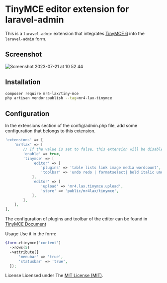 TinyMCE editor extension for laravel-admin
======

This is a `laravel-admin` extension that integrates [TinyMCE 6](https://www.tiny.cloud/) into the `laravel-admin` form.

## Screenshot
![Screenshot 2023-07-21 at 10 52 44](https://github.com/han48/mr4-lax.tiny-mce/assets/27817127/e51c3700-3eb7-4efd-901e-8491bb49bb9a)

## Installation
```bash
composer require mr4-lax/tiny-mce
php artisan vendor:publish --tag=mr4-lax-tinymce
```

## Configuration
In the extensions section of the config/admin.php file, add some configuration that belongs to this extension.

```php
'extensions' => [
    'mr4lax' => [
        // If the value is set to false, this extension will be disabled
        'enable' => true,
        'tinymce' => [
            'editor' => [
                'plugins' => 'table lists link image media wordcount',
                'toolbar' => 'undo redo | formatselect| bold italic underline strikethrough forecolor backcolor | alignleft aligncenter alignright alignjustify | indent outdent | bullist numlist | code | table | image media link',
            ],
            'editor' => [
                'upload' => 'mr4.lax.tinymce.upload',
                'store' => 'public/mr4lax/tinymce',
            ],
        ],
    ],
],
```
The configuration of plugins and toolbar of the editor can be found in [TinyMCE Document](https://www.tiny.cloud/docs/tinymce/6/basic-example/)

Usage
Use it in the form:
```php
$form->tinymce('content')
  ->rows(5)
  ->attribute([
      'menubar' => 'true',
      'statusbar' => 'true',
  ]);
```

License
Licensed under The [MIT License (MIT)](https://github.com/han48/mr4-lax.tiny-mce/blob/main/LICENSE).
